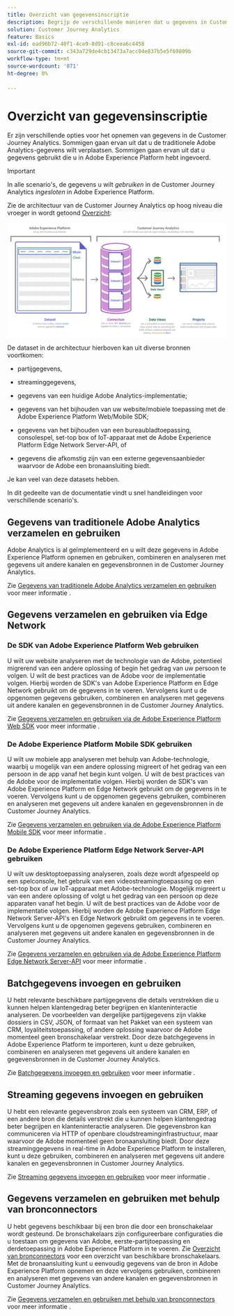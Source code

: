 ```yaml
---
title: Overzicht van gegevensinscriptie
description: Begrijp de verschillende manieren dat u gegevens in Customer Journey Analytics kunt opnemen
solution: Customer Journey Analytics
feature: Basics
exl-id: ead96b72-40f1-4ce9-8d91-c8ceea6c4458
source-git-commit: c343a729de4cb13473a7acc04e837b5e5f69809b
workflow-type: tm+mt
source-wordcount: '871'
ht-degree: 0%

---
```


# Overzicht van gegevensinscriptie

Er zijn verschillende opties voor het opnemen van gegevens in de Customer Journey Analytics. Sommigen gaan ervan uit dat u de traditionele Adobe Analytics-gegevens wilt verplaatsen. Sommigen gaan ervan uit dat u gegevens gebruikt die u in Adobe Experience Platform hebt ingevoerd.

>[!IMPORTANT]
>
>In alle scenario&#39;s, de gegevens u wilt _gebruiken_ in de Customer Journey Analytics _ingesloten_ in Adobe Experience Platform.


Zie de architectuur van de Customer Journey Analytics op hoog niveau die vroeger in wordt getoond [Overzicht](https://experienceleague.adobe.com/docs/analytics-platform/using/cja-overview/cja-overview.html?lang=en):

![Customer Journey Analytics architectuur beschreven in deze sectie](./assets/cja-architecture.png)

De dataset in de architectuur hierboven kan uit diverse bronnen voortkomen:

- partijgegevens,

- streaminggegevens,

- gegevens van een huidige Adobe Analytics-implementatie;

- gegevens van het bijhouden van uw website/mobiele toepassing met de Adobe Experience Platform Web/Mobile SDK;

- gegevens van het bijhouden van een bureaubladtoepassing, consolespel, set-top box of IoT-apparaat met de Adobe Experience Platform Edge Network Server-API, of

- gegevens die afkomstig zijn van een externe gegevensaanbieder waarvoor de Adobe een bronaansluiting biedt.

Je kan veel van deze datasets hebben.

In dit gedeelte van de documentatie vindt u snel handleidingen voor verschillende scenario&#39;s.

## Gegevens van traditionele Adobe Analytics verzamelen en gebruiken

Adobe Analytics is al geïmplementeerd en u wilt deze gegevens in Adobe Experience Platform opnemen en gebruiken, combineren en analyseren met gegevens uit andere kanalen en gegevensbronnen in de Customer Journey Analytics.

Zie [Gegevens van traditionele Adobe Analytics verzamelen en gebruiken](./analytics.md) voor meer informatie .


## Gegevens verzamelen en gebruiken via Edge Network

### De SDK van Adobe Experience Platform Web gebruiken

U wilt uw website analyseren met de technologie van de Adobe, potentieel migrerend van een andere oplossing of begin het gedrag van uw persoon te volgen. U wilt de best practices van de Adobe voor de implementatie volgen. Hierbij worden de SDK&#39;s van Adobe Experience Platform en Edge Network gebruikt om de gegevens in te voeren. Vervolgens kunt u de opgenomen gegevens gebruiken, combineren en analyseren met gegevens uit andere kanalen en gegevensbronnen in de Customer Journey Analytics.

Zie [Gegevens verzamelen en gebruiken via de Adobe Experience Platform Web SDK](./aepwebsdk.md) voor meer informatie .

### De Adobe Experience Platform Mobile SDK gebruiken

U wilt uw mobiele app analyseren met behulp van Adobe-technologie, waarbij u mogelijk van een andere oplossing migreert of het gedrag van een persoon in de app vanaf het begin kunt volgen. U wilt de best practices van de Adobe voor de implementatie volgen. Hierbij worden de SDK&#39;s van Adobe Experience Platform en Edge Network gebruikt om de gegevens in te voeren. Vervolgens kunt u de opgenomen gegevens gebruiken, combineren en analyseren met gegevens uit andere kanalen en gegevensbronnen in de Customer Journey Analytics.

Zie [Gegevens verzamelen en gebruiken via de Adobe Experience Platform Mobile SDK](./aepmobilesdk.md) voor meer informatie .

### De Adobe Experience Platform Edge Network Server-API gebruiken

U wilt uw desktoptoepassing analyseren, zoals deze wordt afgespeeld op een spelconsole, het gebruik van een videostreamingtoepassing op een set-top box of uw IoT-apparaat met Adobe-technologie. Mogelijk migreert u van een andere oplossing of volgt u het gedrag van een persoon op deze apparaten vanaf het begin. U wilt de best practices van de Adobe voor de implementatie volgen. Hierbij worden de Adobe Experience Platform Edge Network Server-API&#39;s en Edge Network gebruikt om gegevens in te voeren. Vervolgens kunt u de opgenomen gegevens gebruiken, combineren en analyseren met gegevens uit andere kanalen en gegevensbronnen in de Customer Journey Analytics.

Zie [Gegevens verzamelen en gebruiken via de Adobe Experience Platform Edge Network Server-API](./serverapi.md) voor meer informatie .

## Batchgegevens invoegen en gebruiken

U hebt relevante beschikbare partijgegevens die details verstrekken die u kunnen helpen klantengedrag beter begrijpen en klanteninteractie analyseren. De voorbeelden van dergelijke partijgegevens zijn vlakke dossiers in CSV, JSON, of formaat van het Pakket van een systeem van CRM, loyaliteitstoepassing, of andere oplossing waarvoor de Adobe momenteel geen bronschakelaar verstrekt. Door deze batchgegevens in Adobe Experience Platform te importeren, kunt u deze gebruiken, combineren en analyseren met gegevens uit andere kanalen en gegevensbronnen in de Customer Journey Analytics.

Zie [Batchgegevens invoegen en gebruiken](./batch.md) voor meer informatie .

## Streaming gegevens invoegen en gebruiken

U hebt een relevante gegevensbron zoals een systeem van CRM, ERP, of een andere bron die details verstrekt die u kunnen helpen klantengedrag beter begrijpen en klanteninteractie analyseren. Die gegevensbron kan communiceren via HTTP of openbare cloudstreaminginfrastructuur, maar waarvoor de Adobe momenteel geen bronaansluiting biedt. Door deze streaminggegevens in real-time in Adobe Experience Platform te installeren, kunt u deze gebruiken, combineren en analyseren met gegevens uit andere kanalen en gegevensbronnen in Customer Journey Analytics.

Zie [Streaming gegevens invoegen en gebruiken](./streaming.md) voor meer informatie .

## Gegevens verzamelen en gebruiken met behulp van bronconnectors

U hebt gegevens beschikbaar bij een bron die door een bronschakelaar wordt gesteund. De bronschakelaars zijn configureerbare configuraties die u toestaan om gegevens van Adobe, eerste-partijtoepassing en derdetoepassing in Adobe Experience Platform in te voeren. Zie [Overzicht van bronconnectors](https://experienceleague.adobe.com/docs/experience-platform/sources/home.html?lang=en) voor een overzicht van beschikbare bronschakelaars. Met de bronaansluiting kunt u eenvoudig gegevens van de bron in Adobe Experience Platform opnemen en deze vervolgens gebruiken, combineren en analyseren met gegevens van andere kanalen en gegevensbronnen in Customer Journey Analytics.

Zie [Gegevens verzamelen en gebruiken met behulp van bronconnectors](./sources.md) voor meer informatie .
